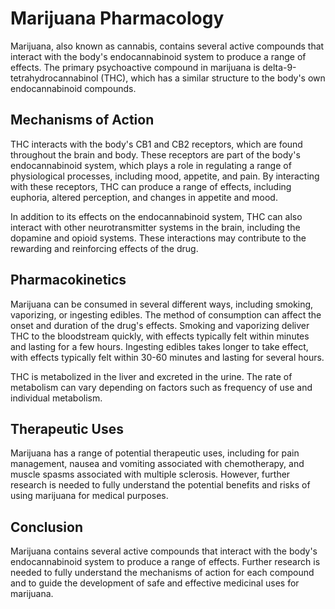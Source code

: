 # Marijuana Pharmacology

Marijuana, also known as cannabis, contains several active compounds that interact with the body's endocannabinoid system to produce a range of effects. The primary psychoactive compound in marijuana is delta-9-tetrahydrocannabinol (THC), which has a similar structure to the body's own endocannabinoid compounds.

## Mechanisms of Action

THC interacts with the body's CB1 and CB2 receptors, which are found throughout the brain and body. These receptors are part of the body's endocannabinoid system, which plays a role in regulating a range of physiological processes, including mood, appetite, and pain. By interacting with these receptors, THC can produce a range of effects, including euphoria, altered perception, and changes in appetite and mood.

In addition to its effects on the endocannabinoid system, THC can also interact with other neurotransmitter systems in the brain, including the dopamine and opioid systems. These interactions may contribute to the rewarding and reinforcing effects of the drug.

## Pharmacokinetics

Marijuana can be consumed in several different ways, including smoking, vaporizing, or ingesting edibles. The method of consumption can affect the onset and duration of the drug's effects. Smoking and vaporizing deliver THC to the bloodstream quickly, with effects typically felt within minutes and lasting for a few hours. Ingesting edibles takes longer to take effect, with effects typically felt within 30-60 minutes and lasting for several hours.

THC is metabolized in the liver and excreted in the urine. The rate of metabolism can vary depending on factors such as frequency of use and individual metabolism.

## Therapeutic Uses

Marijuana has a range of potential therapeutic uses, including for pain management, nausea and vomiting associated with chemotherapy, and muscle spasms associated with multiple sclerosis. However, further research is needed to fully understand the potential benefits and risks of using marijuana for medical purposes.

## Conclusion

Marijuana contains several active compounds that interact with the body's endocannabinoid system to produce a range of effects. Further research is needed to fully understand the mechanisms of action for each compound and to guide the development of safe and effective medicinal uses for marijuana.
